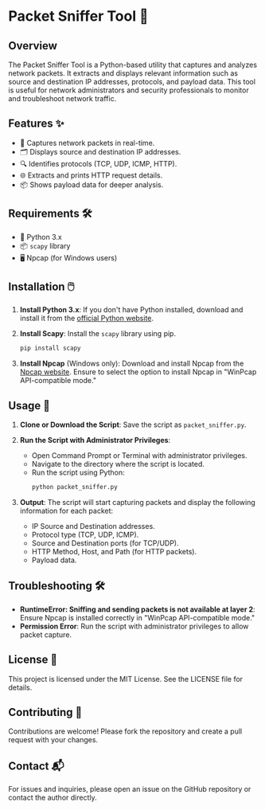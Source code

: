# Packet Sniffer Tool 🚀

## Overview

The Packet Sniffer Tool is a Python-based utility that captures and analyzes network packets. It extracts and displays relevant information such as source and destination IP addresses, protocols, and payload data. This tool is useful for network administrators and security professionals to monitor and troubleshoot network traffic.

## Features ✨

- 📡 Captures network packets in real-time.
- 🗂️ Displays source and destination IP addresses.
- 🔍 Identifies protocols (TCP, UDP, ICMP, HTTP).
- 🌐 Extracts and prints HTTP request details.
- 📦 Shows payload data for deeper analysis.

## Requirements 🛠️

- 🐍 Python 3.x
- 📦 `scapy` library
- 🖥️ Npcap (for Windows users)

## Installation 🖱️

1. **Install Python 3.x**: If you don't have Python installed, download and install it from the [official Python website](https://www.python.org/).

2. **Install Scapy**: Install the `scapy` library using pip.
    ```bash
    pip install scapy
    ```

3. **Install Npcap** (Windows only): Download and install Npcap from the [Npcap website](https://nmap.org/npcap/#download). Ensure to select the option to install Npcap in "WinPcap API-compatible mode."

## Usage 🚀

1. **Clone or Download the Script**: Save the script as `packet_sniffer.py`.

2. **Run the Script with Administrator Privileges**:
   - Open Command Prompt or Terminal with administrator privileges.
   - Navigate to the directory where the script is located.
   - Run the script using Python:
     ```bash
     python packet_sniffer.py
     ```

3. **Output**: The script will start capturing packets and display the following information for each packet:
   - IP Source and Destination addresses.
   - Protocol type (TCP, UDP, ICMP).
   - Source and Destination ports (for TCP/UDP).
   - HTTP Method, Host, and Path (for HTTP packets).
   - Payload data.


## Troubleshooting 🛠️

- **RuntimeError: Sniffing and sending packets is not available at layer 2**: Ensure Npcap is installed correctly in "WinPcap API-compatible mode."
- **Permission Error**: Run the script with administrator privileges to allow packet capture.

## License 📜

This project is licensed under the MIT License. See the LICENSE file for details.

## Contributing 🤝

Contributions are welcome! Please fork the repository and create a pull request with your changes.

## Contact 📬

For issues and inquiries, please open an issue on the GitHub repository or contact the author directly.
